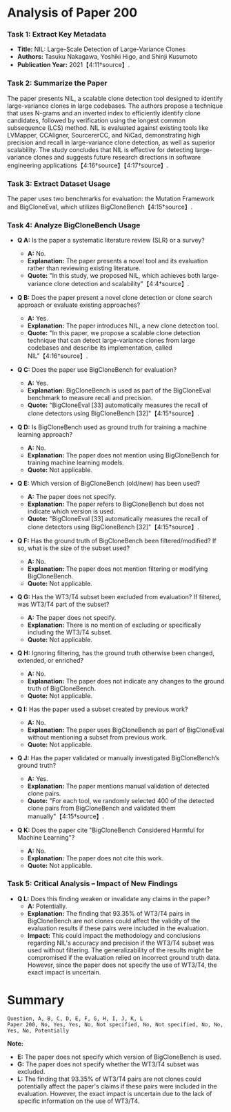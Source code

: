 # Analysis of Paper 200

### Task 1: Extract Key Metadata

- **Title:** NIL: Large-Scale Detection of Large-Variance Clones
- **Authors:** Tasuku Nakagawa, Yoshiki Higo, and Shinji Kusumoto
- **Publication Year:** 2021【4:11†source】.

### Task 2: Summarize the Paper

The paper presents NIL, a scalable clone detection tool designed to identify large-variance clones in large codebases. The authors propose a technique that uses N-grams and an inverted index to efficiently identify clone candidates, followed by verification using the longest common subsequence (LCS) method. NIL is evaluated against existing tools like LVMapper, CCAligner, SourcererCC, and NiCad, demonstrating high precision and recall in large-variance clone detection, as well as superior scalability. The study concludes that NIL is effective for detecting large-variance clones and suggests future research directions in software engineering applications【4:16†source】【4:17†source】.

### Task 3: Extract Dataset Usage

The paper uses two benchmarks for evaluation: the Mutation Framework and BigCloneEval, which utilizes BigCloneBench【4:15†source】.

### Task 4: Analyze BigCloneBench Usage

- **Q A:** Is the paper a systematic literature review (SLR) or a survey?
  - **A:** No.
  - **Explanation:** The paper presents a novel tool and its evaluation rather than reviewing existing literature.
  - **Quote:** "In this study, we proposed NIL, which achieves both large-variance clone detection and scalability"【4:4†source】.

- **Q B:** Does the paper present a novel clone detection or clone search approach or evaluate existing approaches?
  - **A:** Yes.
  - **Explanation:** The paper introduces NIL, a new clone detection tool.
  - **Quote:** "In this paper, we propose a scalable clone detection technique that can detect large-variance clones from large codebases and describe its implementation, called NIL"【4:16†source】.

- **Q C:** Does the paper use BigCloneBench for evaluation?
  - **A:** Yes.
  - **Explanation:** BigCloneBench is used as part of the BigCloneEval benchmark to measure recall and precision.
  - **Quote:** "BigCloneEval [33] automatically measures the recall of clone detectors using BigCloneBench [32]"【4:15†source】.

- **Q D:** Is BigCloneBench used as ground truth for training a machine learning approach?
  - **A:** No.
  - **Explanation:** The paper does not mention using BigCloneBench for training machine learning models.
  - **Quote:** Not applicable.

- **Q E:** Which version of BigCloneBench (old/new) has been used?
  - **A:** The paper does not specify.
  - **Explanation:** The paper refers to BigCloneBench but does not indicate which version is used.
  - **Quote:** "BigCloneEval [33] automatically measures the recall of clone detectors using BigCloneBench [32]"【4:15†source】.

- **Q F:** Has the ground truth of BigCloneBench been filtered/modified? If so, what is the size of the subset used?
  - **A:** No.
  - **Explanation:** The paper does not mention filtering or modifying BigCloneBench.
  - **Quote:** Not applicable.

- **Q G:** Has the WT3/T4 subset been excluded from evaluation? If filtered, was WT3/T4 part of the subset?
  - **A:** The paper does not specify.
  - **Explanation:** There is no mention of excluding or specifically including the WT3/T4 subset.
  - **Quote:** Not applicable.

- **Q H:** Ignoring filtering, has the ground truth otherwise been changed, extended, or enriched?
  - **A:** No.
  - **Explanation:** The paper does not indicate any changes to the ground truth of BigCloneBench.
  - **Quote:** Not applicable.

- **Q I:** Has the paper used a subset created by previous work?
  - **A:** No.
  - **Explanation:** The paper uses BigCloneBench as part of BigCloneEval without mentioning a subset from previous work.
  - **Quote:** Not applicable.

- **Q J:** Has the paper validated or manually investigated BigCloneBench’s ground truth?
  - **A:** Yes.
  - **Explanation:** The paper mentions manual validation of detected clone pairs.
  - **Quote:** "For each tool, we randomly selected 400 of the detected clone pairs from BigCloneBench and validated them manually"【4:15†source】.

- **Q K:** Does the paper cite "BigCloneBench Considered Harmful for Machine Learning"?
  - **A:** No.
  - **Explanation:** The paper does not cite this work.
  - **Quote:** Not applicable.

### Task 5: Critical Analysis – Impact of New Findings

- **Q L:** Does this finding weaken or invalidate any claims in the paper?
  - **A:** Potentially.
  - **Explanation:** The finding that 93.35% of WT3/T4 pairs in BigCloneBench are not clones could affect the validity of the evaluation results if these pairs were included in the evaluation.
  - **Impact:** This could impact the methodology and conclusions regarding NIL's accuracy and precision if the WT3/T4 subset was used without filtering. The generalizability of the results might be compromised if the evaluation relied on incorrect ground truth data. However, since the paper does not specify the use of WT3/T4, the exact impact is uncertain.

# Summary

```plaintext
Question, A, B, C, D, E, F, G, H, I, J, K, L
Paper 200, No, Yes, Yes, No, Not specified, No, Not specified, No, No, Yes, No, Potentially
```

**Note:**  
- **E:** The paper does not specify which version of BigCloneBench is used.
- **G:** The paper does not specify whether the WT3/T4 subset was excluded.
- **L:** The finding that 93.35% of WT3/T4 pairs are not clones could potentially affect the paper's claims if these pairs were included in the evaluation. However, the exact impact is uncertain due to the lack of specific information on the use of WT3/T4.
